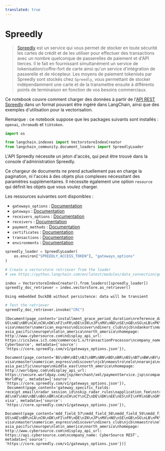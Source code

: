 ```yaml
---
translated: true
---
```


# Spreedly

>[Spreedly](https://docs.spreedly.com/) est un service qui vous permet de stocker en toute sécurité les cartes de crédit et de les utiliser pour effectuer des transactions avec un nombre quelconque de passerelles de paiement et d'API tierces. Il le fait en fournissant simultanément un service de tokenisation/coffre-fort de carte ainsi qu'un service d'intégration de passerelle et de récepteur. Les moyens de paiement tokenisés par Spreedly sont stockés chez `Spreedly`, vous permettant de stocker indépendamment une carte et de la transmettre ensuite à différents points de terminaison en fonction de vos besoins commerciaux.

Ce notebook couvre comment charger des données à partir de l'[API REST Spreedly](https://docs.spreedly.com/reference/api/v1/) dans un format pouvant être ingéré dans LangChain, ainsi que des exemples d'utilisation pour la vectorisation.

Remarque : ce notebook suppose que les packages suivants sont installés : `openai`, `chromadb` et `tiktoken`.

```python
import os

from langchain.indexes import VectorstoreIndexCreator
from langchain_community.document_loaders import SpreedlyLoader
```

L'API Spreedly nécessite un jeton d'accès, qui peut être trouvé dans la console d'administration Spreedly.

Ce chargeur de documents ne prend actuellement pas en charge la pagination, ni l'accès à des objets plus complexes nécessitant des paramètres supplémentaires. Il nécessite également une option `resource` qui définit les objets que vous voulez charger.

Les ressources suivantes sont disponibles :
- `gateways_options` : [Documentation](https://docs.spreedly.com/reference/api/v1/#list-supported-gateways)
- `gateways` : [Documentation](https://docs.spreedly.com/reference/api/v1/#list-created-gateways)
- `receivers_options` : [Documentation](https://docs.spreedly.com/reference/api/v1/#list-supported-receivers)
- `receivers` : [Documentation](https://docs.spreedly.com/reference/api/v1/#list-created-receivers)
- `payment_methods` : [Documentation](https://docs.spreedly.com/reference/api/v1/#list)
- `certificates` : [Documentation](https://docs.spreedly.com/reference/api/v1/#list-certificates)
- `transactions` : [Documentation](https://docs.spreedly.com/reference/api/v1/#list49)
- `environments` : [Documentation](https://docs.spreedly.com/reference/api/v1/#list-environments)

```python
spreedly_loader = SpreedlyLoader(
    os.environ["SPREEDLY_ACCESS_TOKEN"], "gateways_options"
)
```

```python
# Create a vectorstore retriever from the loader
# see https://python.langchain.com/en/latest/modules/data_connection/getting_started.html for more details

index = VectorstoreIndexCreator().from_loaders([spreedly_loader])
spreedly_doc_retriever = index.vectorstore.as_retriever()
```

```output
Using embedded DuckDB without persistence: data will be transient
```

```python
# Test the retriever
spreedly_doc_retriever.invoke("CRC")
```

```output
[Document(page_content='installment_grace_period_duration\nreference_data_code\ninvoice_number\ntax_management_indicator\noriginal_amount\ninvoice_amount\nvat_tax_rate\nmobile_remote_payment_type\ngratuity_amount\nmdd_field_1\nmdd_field_2\nmdd_field_3\nmdd_field_4\nmdd_field_5\nmdd_field_6\nmdd_field_7\nmdd_field_8\nmdd_field_9\nmdd_field_10\nmdd_field_11\nmdd_field_12\nmdd_field_13\nmdd_field_14\nmdd_field_15\nmdd_field_16\nmdd_field_17\nmdd_field_18\nmdd_field_19\nmdd_field_20\nsupported_countries: US\nAE\nBR\nCA\nCN\nDK\nFI\nFR\nDE\nIN\nJP\nMX\nNO\nSE\nGB\nSG\nLB\nPK\nsupported_cardtypes: visa\nmaster\namerican_express\ndiscover\ndiners_club\njcb\ndankort\nmaestro\nelo\nregions: asia_pacific\neurope\nlatin_america\nnorth_america\nhomepage: http://www.cybersource.com\ndisplay_api_url: https://ics2wsa.ic3.com/commerce/1.x/transactionProcessor\ncompany_name: CyberSource', metadata={'source': 'https://core.spreedly.com/v1/gateways_options.json'}),
 Document(page_content='BG\nBH\nBI\nBJ\nBM\nBN\nBO\nBR\nBS\nBT\nBW\nBY\nBZ\nCA\nCC\nCF\nCH\nCK\nCL\nCM\nCN\nCO\nCR\nCV\nCX\nCY\nCZ\nDE\nDJ\nDK\nDO\nDZ\nEC\nEE\nEG\nEH\nES\nET\nFI\nFJ\nFK\nFM\nFO\nFR\nGA\nGB\nGD\nGE\nGF\nGG\nGH\nGI\nGL\nGM\nGN\nGP\nGQ\nGR\nGT\nGU\nGW\nGY\nHK\nHM\nHN\nHR\nHT\nHU\nID\nIE\nIL\nIM\nIN\nIO\nIS\nIT\nJE\nJM\nJO\nJP\nKE\nKG\nKH\nKI\nKM\nKN\nKR\nKW\nKY\nKZ\nLA\nLC\nLI\nLK\nLS\nLT\nLU\nLV\nMA\nMC\nMD\nME\nMG\nMH\nMK\nML\nMN\nMO\nMP\nMQ\nMR\nMS\nMT\nMU\nMV\nMW\nMX\nMY\nMZ\nNA\nNC\nNE\nNF\nNG\nNI\nNL\nNO\nNP\nNR\nNU\nNZ\nOM\nPA\nPE\nPF\nPH\nPK\nPL\nPN\nPR\nPT\nPW\nPY\nQA\nRE\nRO\nRS\nRU\nRW\nSA\nSB\nSC\nSE\nSG\nSI\nSK\nSL\nSM\nSN\nST\nSV\nSZ\nTC\nTD\nTF\nTG\nTH\nTJ\nTK\nTM\nTO\nTR\nTT\nTV\nTW\nTZ\nUA\nUG\nUS\nUY\nUZ\nVA\nVC\nVE\nVI\nVN\nVU\nWF\nWS\nYE\nYT\nZA\nZM\nsupported_cardtypes: visa\nmaster\namerican_express\ndiscover\njcb\nmaestro\nelo\nnaranja\ncabal\nunionpay\nregions: asia_pacific\neurope\nmiddle_east\nnorth_america\nhomepage: http://worldpay.com\ndisplay_api_url: https://secure.worldpay.com/jsp/merchant/xml/paymentService.jsp\ncompany_name: WorldPay', metadata={'source': 'https://core.spreedly.com/v1/gateways_options.json'}),
 Document(page_content='gateway_specific_fields: receipt_email\nradar_session_id\nskip_radar_rules\napplication_fee\nstripe_account\nmetadata\nidempotency_key\nreason\nrefund_application_fee\nrefund_fee_amount\nreverse_transfer\naccount_id\ncustomer_id\nvalidate\nmake_default\ncancellation_reason\ncapture_method\nconfirm\nconfirmation_method\ncustomer\ndescription\nmoto\noff_session\non_behalf_of\npayment_method_types\nreturn_email\nreturn_url\nsave_payment_method\nsetup_future_usage\nstatement_descriptor\nstatement_descriptor_suffix\ntransfer_amount\ntransfer_destination\ntransfer_group\napplication_fee_amount\nrequest_three_d_secure\nerror_on_requires_action\nnetwork_transaction_id\nclaim_without_transaction_id\nfulfillment_date\nevent_type\nmodal_challenge\nidempotent_request\nmerchant_reference\ncustomer_reference\nshipping_address_zip\nshipping_from_zip\nshipping_amount\nline_items\nsupported_countries: AE\nAT\nAU\nBE\nBG\nBR\nCA\nCH\nCY\nCZ\nDE\nDK\nEE\nES\nFI\nFR\nGB\nGR\nHK\nHU\nIE\nIN\nIT\nJP\nLT\nLU\nLV\nMT\nMX\nMY\nNL\nNO\nNZ\nPL\nPT\nRO\nSE\nSG\nSI\nSK\nUS\nsupported_cardtypes: visa', metadata={'source': 'https://core.spreedly.com/v1/gateways_options.json'}),
 Document(page_content='mdd_field_57\nmdd_field_58\nmdd_field_59\nmdd_field_60\nmdd_field_61\nmdd_field_62\nmdd_field_63\nmdd_field_64\nmdd_field_65\nmdd_field_66\nmdd_field_67\nmdd_field_68\nmdd_field_69\nmdd_field_70\nmdd_field_71\nmdd_field_72\nmdd_field_73\nmdd_field_74\nmdd_field_75\nmdd_field_76\nmdd_field_77\nmdd_field_78\nmdd_field_79\nmdd_field_80\nmdd_field_81\nmdd_field_82\nmdd_field_83\nmdd_field_84\nmdd_field_85\nmdd_field_86\nmdd_field_87\nmdd_field_88\nmdd_field_89\nmdd_field_90\nmdd_field_91\nmdd_field_92\nmdd_field_93\nmdd_field_94\nmdd_field_95\nmdd_field_96\nmdd_field_97\nmdd_field_98\nmdd_field_99\nmdd_field_100\nsupported_countries: US\nAE\nBR\nCA\nCN\nDK\nFI\nFR\nDE\nIN\nJP\nMX\nNO\nSE\nGB\nSG\nLB\nPK\nsupported_cardtypes: visa\nmaster\namerican_express\ndiscover\ndiners_club\njcb\nmaestro\nelo\nunion_pay\ncartes_bancaires\nmada\nregions: asia_pacific\neurope\nlatin_america\nnorth_america\nhomepage: http://www.cybersource.com\ndisplay_api_url: https://api.cybersource.com\ncompany_name: CyberSource REST', metadata={'source': 'https://core.spreedly.com/v1/gateways_options.json'})]
```
